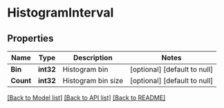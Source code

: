 # HistogramInterval

## Properties
Name | Type | Description | Notes
------------ | ------------- | ------------- | -------------
**Bin** | **int32** | Histogram bin | [optional] [default to null]
**Count** | **int32** | Histogram bin size | [optional] [default to null]

[[Back to Model list]](../README.md#documentation-for-models) [[Back to API list]](../README.md#documentation-for-api-endpoints) [[Back to README]](../README.md)


